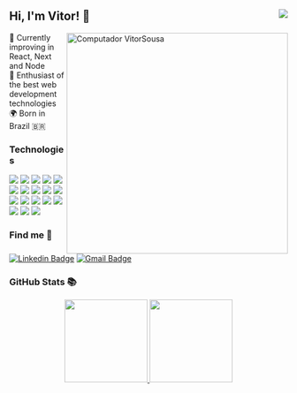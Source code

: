 ## Hi, I'm Vitor! 👋 <img src="https://komarev.com/ghpvc/?username=vitorrsousaa19&color=20232a&label=PROFILE+VIEWS&style=for-the-badge" align="right" /> 

<img src="https://raw.githubusercontent.com/MicaelliMedeiros/micaellimedeiros/master/image/computer-illustration.png"  width="400px" align="right" alt="Computador VitorSousa">


<p align="left" >
 🎯 Currently improving in React, Next and Node <br />
 🚀 Enthusiast of the best web development technologies <br/>
 🌍 Born in Brazil 🇧🇷
 </p>

 ###  Technologies 
<div text-align="justify">  
 <img src="https://img.shields.io/badge/JavaScript-20232A?style=for-the-badge&logo=javascript&logoColor=61DAFB" />
<img src="https://img.shields.io/badge/TypeScript-20232A?style=for-the-badge&logo=typescript&logoColor=61DAFB" />
<img src="https://img.shields.io/badge/Node%20js-20232A?style=for-the-badge&logo=nodedotjs&logoColor=61DAFB" />
<img src="https://img.shields.io/badge/nestjs-20232A?style=for-the-badge&logo=nestjs&logoColor=61DAFB" />
<img src="https://img.shields.io/badge/Express%20js-20232A?style=for-the-badge&logo=express&logoColor=61DAFB"/>
<img src="https://img.shields.io/badge/Prisma-20232A?style=for-the-badge&logo=Prisma&logoColor=61DAFB"/>
<img src="https://img.shields.io/badge/Docker-20232A?style=for-the-badge&logo=docker&logoColor=61DAFB"/>
<img src="https://img.shields.io/badge/PostgreSQL-20232A?style=for-the-badge&logo=postgresql&logoColor=61DAFB" />
<img src="https://img.shields.io/badge/MongoDB-20232A?style=for-the-badge&logo=mongodb&logoColor=61DAFB" />
 
<img src="https://img.shields.io/badge/React-20232A?style=for-the-badge&logo=react&logoColor=61DAFB" />
<img src="https://img.shields.io/badge/next%20js-20232A?style=for-the-badge&logo=nextdotjs&logoColor=61DAFB" />
<img src="https://img.shields.io/badge/Vitest-20232A?style=for-the-badge&logo=vite&logoColor=61DAFB" />
<img src="https://img.shields.io/badge/Jest-20232A?style=for-the-badge&logo=jest&logoColor=61DAFB"/>

<img src="https://img.shields.io/badge/React Native-20232A?style=for-the-badge&logo=react&logoColor=61DAFB" />
<img src="https://img.shields.io/badge/Expo-20232A?style=for-the-badge&logo=expo&logoColor=61DAFB" />

<img src="https://img.shields.io/badge/aws%20-20232A?style=for-the-badge&logo=amazon-aws&logoColor=61DAFB" />
<img src="https://img.shields.io/badge/jest%20-20232A?style=for-the-badge&logo=jest&logoColor=61DAFB" />
<img src="https://img.shields.io/badge/git%20-20232A?style=for-the-badge&logo=git&logoColor=61DAFB" />
</div>

### Find me 📱

[![Linkedin Badge](https://img.shields.io/badge/-Vitor%20Sousa-20232A?style=for-the-badge&logo=Linkedin&logoColor=61DAFB&link=https://www.linkedin.com/in/vitorr-sousaa/)](https://www.linkedin.com/in/vitorr-sousaa/) 
[![Gmail Badge](https://img.shields.io/badge/-v.sousa.cf@gmail.com-20232A?style=for-the-badge&logo=Gmail&logoColor=61DAFB&link=mailto:v.sousa.cf@gmail.com)](v.sousa.cf@gmail.com)

### GitHub Stats 📚

<div align="center" >
  <a href="https://github.com/vitorrsousaa">
  <img height="150em" src="https://github-readme-stats.vercel.app/api?username=vitorrsousaa&show_icons=true&theme=tokyonight&include_all_commits=true&count_private=true"/>
  <img height="150em" src="https://github-readme-stats.vercel.app/api/top-langs/?username=vitorrsousaa&layout=compact&langs_count=7&theme=tokyonight"/>
    </ a>
</div>

